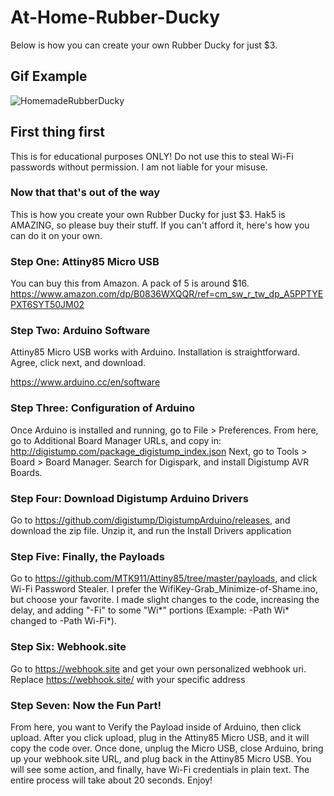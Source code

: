 # At-Home-Rubber-Ducky
Below is how you can create your own Rubber Ducky for just $3. 

## Gif Example
![HomemadeRubberDucky](https://user-images.githubusercontent.com/56332039/151614531-077adf95-5d0e-4024-a8e7-636cfa4494c1.gif)


## First thing first
This is for educational purposes ONLY! Do not use this to steal Wi-Fi passwords without permission. I am not liable for your misuse. 

### Now that that's out of the way

This is how you create your own Rubber Ducky for just $3. Hak5 is AMAZING, so please buy their stuff. If you can't afford it, here's how you can do it on your own.

### Step One: Attiny85 Micro USB

You can buy this from Amazon. A pack of 5 is around $16. https://www.amazon.com/dp/B0836WXQQR/ref=cm_sw_r_tw_dp_A5PPTYEPXT6SYT50JM02

### Step Two: Arduino Software

Attiny85 Micro USB works with Arduino. Installation is straightforward. Agree, click next, and download. 

https://www.arduino.cc/en/software

### Step Three: Configuration of Arduino

Once Arduino is installed and running, go to File > Preferences. From here, go to Additional Board Manager URLs, and copy in: http://digistump.com/package_digistump_index.json
Next, go to Tools > Board > Board Manager. Search for Digispark, and install Digistump AVR Boards.

### Step Four: Download Digistump Arduino Drivers

Go to https://github.com/digistump/DigistumpArduino/releases, and download the zip file. Unzip it, and run the Install Drivers application

### Step Five: Finally, the Payloads

Go to https://github.com/MTK911/Attiny85/tree/master/payloads, and click Wi-Fi Password Stealer. I prefer the WifiKey-Grab_Minimize-of-Shame.ino, but choose your favorite. I made slight changes to the code, increasing the delay, and adding "-Fi" to some "Wi*" portions (Example: -Path Wi* changed to -Path Wi-Fi*).

### Step Six: Webhook.site

Go to https://webhook.site and get your own personalized webhook uri. Replace https://webhook.site/<ADD-WEBHOOK-ADDRESS-HERE> with your specific address
  
### Step Seven: Now the Fun Part!
  
  From here, you want to Verify the Payload inside of Arduino, then click upload. After you click upload, plug in the Attiny85 Micro USB, and it will copy the code over. Once done, unplug the Micro USB, close Arduino, bring up your webhook.site URL, and plug back in the Attiny85 Micro USB. You will see some action, and finally, have Wi-Fi credentials in plain text. The entire process will take about 20 seconds. Enjoy!

 
